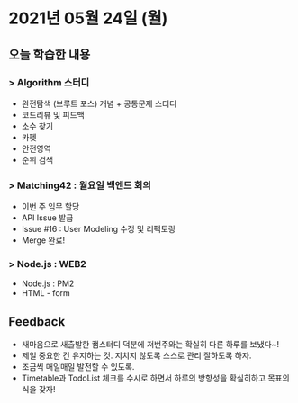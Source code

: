 # 2021년 05월 24일 (월) 

## 오늘 학습한 내용

### > Algorithm 스터디

- 완전탐색 (브루트 포스) 개념 + 공통문제 스터디
- 코드리뷰 및 피드백
- 소수 찾기
- 카펫
- 안전영역
- 순위 검색

### > Matching42 : 월요일 백엔드 회의

- 이번 주 임무 할당
- API Issue 발급
- Issue #16 : User Modeling 수정 및 리팩토링
- Merge 완료!

### > Node.js : WEB2

- Node.js : PM2
- HTML - form

## Feedback

- 새마음으로 새출발한 캠스터디 덕분에 저번주와는 확실히 다른 하루를 보냈다~!
- 제일 중요한 건 유지하는 것. 지치지 않도록 스스로 관리 잘하도록 하자.
- 조금씩 매일매일 발전할 수 있도록.
- Timetable과 TodoList 체크를 수시로 하면서 하루의 방향성을 확실히하고 목표의식을 갖자!

